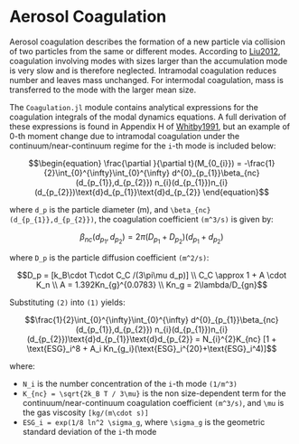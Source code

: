 # Aerosol Coagulation

Aerosol coagulation describes the formation of a new particle via collision of two particles from the same or different modes.
According to [Liu2012](@cite), coagulation involving modes with sizes larger than the accumulation mode is very slow
and is therefore neglected.
Intramodal coagulation reduces number and leaves mass unchanged.
For intermodal coagulation, mass is transferred to the mode with the larger mean size.

The `Coagulation.jl` module contains analytical expressions for the coagulation integrals of the modal dynamics equations.
A full derivation of these expressions is found in Appendix H of [Whitby1991](@cite), 
but an example of 0-th moment change due to intramodal coagulation under the continuum/near-continuum regime for the ``i``-th mode is included below:
``` math
\begin{equation}
\frac{\partial }{\partial t}(M_{0_{i}}) = -\frac{1}{2}\int_{0}^{\infty}\int_{0}^{\infty}
d^{0}_{p_{1}}\beta_{nc}(d_{p_{1}},d_{p_{2}})
n_{i}(d_{p_{1}})n_{i}(d_{p_{2}})\text{d}d_{p_{1}}\text{d}d_{p_{2}}
\end{equation}
```
where ``d_p`` is the particle diameter (m), and 
``\beta_{nc}(d_{p_{1}},d_{p_{2}})``, the coagulation coefficient ``(m^3/s)`` is given by:
``` math
\begin{equation}
\beta_{nc}(d_{p_{1}},d_{p_{2}}) = 2\pi (D_{p_1} + D_{p_2})(d_{p_1} + d_{p_2})
\end{equation}
```
where  ``D_p`` is the particle diffusion coefficient ``(m^2/s)``:
``` math
D_p = [k_B\cdot T\cdot C_C /(3\pi\mu d_p)]
\\
C_C \approx 1 + A \cdot K_n
\\
A = 1.392Kn_{g}^{0.0783}
\\
Kn_g = 2\lambda/D_{gn}
```
Substituting ``(2)`` into ``(1)`` yields:
``` math
\frac{1}{2}\int_{0}^{\infty}\int_{0}^{\infty}
d^{0}_{p_{1}}\beta_{nc}(d_{p_{1}},d_{p_{2}})
n_{i}(d_{p_{1}})n_{i}(d_{p_{2}})\text{d}d_{p_{1}}\text{d}d_{p_{2}}
=
N_{i}^{2}K_{nc} [1 + \text{ESG}_i^8 + A_i Kn_{g_i}(\text{ESG}_i^{20}+\text{ESG}_i^4)]
```
where:
 - ``N_i`` is the number concentration of the ``i``-th mode ``(1/m^3)``
 - ``K_{nc} = \sqrt{2k_B T / 3\mu}`` is the non size-dependent term for the continuum/near-continuum coagulation coefficient ``(m^3/s)``, and ``\mu`` is the gas viscosity ``[kg/(m\cdot s)]``
 - ``ESG_i = exp(1/8 ln^2 \sigma_g``, where ``\sigma_g`` is the geometric standard deviation of the ``i``-th mode